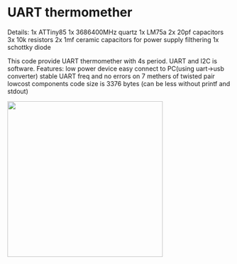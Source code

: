 UART thermomether
=====================================================

Details:
1x ATTiny85
1x 3686400MHz quartz
1x LM75a
2x 20pf capacitors
3x 10k resistors
2x 1mf ceramic capacitors for power supply filthering
1x schottky diode

This code provide UART thermomether with 4s period. UART and I2C is software.
Features:
	low power device
	easy connect to PC(using uart->usb converter)
	stable UART freq and no errors on 7 methers of twisted pair
	lowcost components
	code size is 3376 bytes (can be less without printf and stdout)

<img src="sheme.png" width="350"/>
